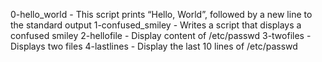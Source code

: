 0-hello_world	-	This script prints “Hello, World”, followed by a new line to the standard output
1-confused_smiley	-	Writes a script that displays a confused smiley
2-hellofile	-	Display content of /etc/passwd
3-twofiles	-	Displays two files
4-lastlines	-	Display the last 10 lines of /etc/passwd
